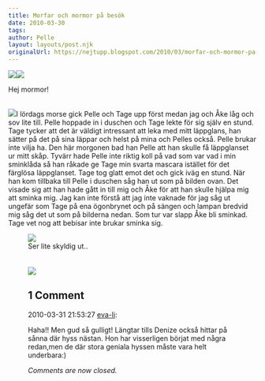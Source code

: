 ```yaml
---
title: Morfar och mormor på besök
date: 2010-03-30
tags: 	
author: Pelle
layout: layouts/post.njk
originalUrl: https://nejtupp.blogspot.com/2010/03/morfar-och-mormor-pa-besok.html
---
```


<img src="../../../img/2010/03/Mormor+och+morfar-_MG_0976.jpg"><img src="../../../img/2010/03/Mormor+och+morfar-_MG_0989.jpg">
	<figcaption>Hej mormor!</figcaption>
</figure>

<br><img src="../../../img/2010/03/Tage+och+sminket-_MG_0995.jpg">I lördags morse gick Pelle och Tage upp först medan jag och Åke låg och sov lite till. Pelle hoppade in i duschen och Tage lekte för sig själv en stund. Tage tycker att det är väldigt intressant att leka med mitt läppglans, han sätter på det på sina läppar och helst på mina och Pelles också. Pelle brukar inte vilja ha. Den här morgonen bad han Pelle att han skulle få läppglanset ur mitt skåp. Tyvärr hade Pelle inte riktig koll på vad som var vad i min sminklåda så han råkade ge Tage min svarta mascara istället för det färglösa läppglanset. Tage tog glatt emot det och gick iväg en stund. När han kom tillbaka till Pelle i duschen såg han ut som på bilden ovan. Det visade sig att han hade gått in till mig och Åke för att han skulle hjälpa mig att sminka mig. Jag kan inte förstå att jag inte vaknade för jag såg ut ungefär som Tage på ena ögonbrynet och på sängen och lampan bredvid mig såg det ut som på bilderna nedan. Som tur var slapp Åke bli sminkad. Tage vet nog att bebisar inte brukar sminka sig.<br>

<figure>
	<img src="../../../img/2010/03/Tage+och+sminket-_MG_0997.jpg">
	<figcaption>Ser lite skyldig ut..</span></span><br><br><br></div><img src="../../../img/2010/03/Tage+och+sminket-_MG_1001.jpg">

<div class="comments">
	<div class="comments-header"><h2>1 Comment</h2></div>
	<div class="comments-body">
			<div class="comment" id="comment-2198133823419572038">
				<p class="comment-header">
					<date datetime="2010-03-31T21:53:27.539+02:00">2010-03-31 21:53:27</date> 
					<a href="undefined" rel="nofollow">eva-li</a>:
				</p>
				<div class="comment-content"><p>Haha!! Men gud så gulligt! Längtar tills Denize också hittar på sånna där hyss nästan. Hon har visserligen börjat med några redan,men de där stora geniala hyssen måste vara helt underbara:)</p></div>
				<div class="comment-footer"></div>
			</div></div>
	<p class="comments-footer"><em>Comments are now closed.</em></p>
</div>